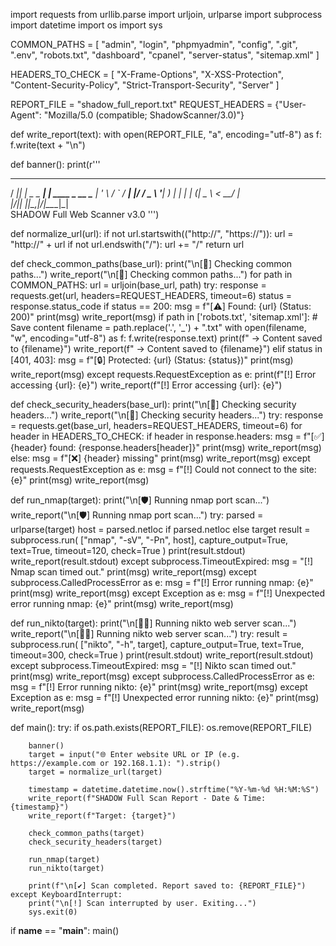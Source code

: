 import requests
from urllib.parse import urljoin, urlparse
import subprocess
import datetime
import os
import sys

COMMON_PATHS = [
    "admin", "login", "phpmyadmin", "config",
    ".git", ".env", "robots.txt", "dashboard",
    "cpanel", "server-status", "sitemap.xml"
]

HEADERS_TO_CHECK = [
    "X-Frame-Options",
    "X-XSS-Protection",
    "Content-Security-Policy",
    "Strict-Transport-Security",
    "Server"
]

REPORT_FILE = "shadow_full_report.txt"
REQUEST_HEADERS = {"User-Agent": "Mozilla/5.0 (compatible; ShadowScanner/3.0)"}

def write_report(text):
    with open(REPORT_FILE, "a", encoding="utf-8") as f:
        f.write(text + "\n")

def banner():
    print(r'''
  __  _               _            
 / __|| |_   _ _ ___| | ____ _ __ 
 \___ \| '_ \ / _` / __| |/ / _ \ '__|
  _) | | | | (| \_ \   <  __/ |   
 |____/|_| |_|\__,_|___/_|\_\___|_|   
         SHADOW Full Web Scanner v3.0
    ''')

def normalize_url(url):
    if not url.startswith(("http://", "https://")):
        url = "http://" + url
    if not url.endswith("/"):
        url += "/"
    return url

def check_common_paths(base_url):
    print("\n[🔎] Checking common paths...")
    write_report("\n[🔎] Checking common paths...")
    for path in COMMON_PATHS:
        url = urljoin(base_url, path)
        try:
            response = requests.get(url, headers=REQUEST_HEADERS, timeout=6)
            status = response.status_code
            if status == 200:
                msg = f"[⚠️] Found: {url} (Status: 200)"
                print(msg)
                write_report(msg)
                if path in ['robots.txt', 'sitemap.xml']:
                    # Save content
                    filename = path.replace('.', '_') + ".txt"
                    with open(filename, "w", encoding="utf-8") as f:
                        f.write(response.text)
                    print(f"    -> Content saved to {filename}")
                    write_report(f"    -> Content saved to {filename}")
            elif status in [401, 403]:
                msg = f"[🔒] Protected: {url} (Status: {status})"
                print(msg)
                write_report(msg)
        except requests.RequestException as e:
            print(f"[!] Error accessing {url}: {e}")
            write_report(f"[!] Error accessing {url}: {e}")

def check_security_headers(base_url):
    print("\n[🧠] Checking security headers...")
    write_report("\n[🧠] Checking security headers...")
    try:
        response = requests.get(base_url, headers=REQUEST_HEADERS, timeout=6)
        for header in HEADERS_TO_CHECK:
            if header in response.headers:
                msg = f"[✅] {header} found: {response.headers[header]}"
                print(msg)
                write_report(msg)
            else:
                msg = f"[❌] {header} missing"
                print(msg)
                write_report(msg)
    except requests.RequestException as e:
        msg = f"[!] Could not connect to the site: {e}"
        print(msg)
        write_report(msg)

def run_nmap(target):
    print("\n[🛡️] Running nmap port scan...")
    write_report("\n[🛡️] Running nmap port scan...")
    try:
        parsed = urlparse(target)
        host = parsed.netloc if parsed.netloc else target
        result = subprocess.run(
            ["nmap", "-sV", "-Pn", host],
            capture_output=True, text=True, timeout=120, check=True
        )
        print(result.stdout)
        write_report(result.stdout)
    except subprocess.TimeoutExpired:
        msg = "[!] Nmap scan timed out."
        print(msg)
        write_report(msg)
    except subprocess.CalledProcessError as e:
        msg = f"[!] Error running nmap: {e}"
        print(msg)
        write_report(msg)
    except Exception as e:
        msg = f"[!] Unexpected error running nmap: {e}"
        print(msg)
        write_report(msg)

def run_nikto(target):
    print("\n[🕵️‍♂️] Running nikto web server scan...")
    write_report("\n[🕵️‍♂️] Running nikto web server scan...")
    try:
        result = subprocess.run(
            ["nikto", "-h", target],
            capture_output=True, text=True, timeout=300, check=True
        )
        print(result.stdout)
        write_report(result.stdout)
    except subprocess.TimeoutExpired:
        msg = "[!] Nikto scan timed out."
        print(msg)
        write_report(msg)
    except subprocess.CalledProcessError as e:
        msg = f"[!] Error running nikto: {e}"
        print(msg)
        write_report(msg)
    except Exception as e:
        msg = f"[!] Unexpected error running nikto: {e}"
        print(msg)
        write_report(msg)

def main():
    try:
        if os.path.exists(REPORT_FILE):
            os.remove(REPORT_FILE)

        banner()
        target = input("🌐 Enter website URL or IP (e.g. https://example.com or 192.168.1.1): ").strip()
        target = normalize_url(target)

        timestamp = datetime.datetime.now().strftime("%Y-%m-%d %H:%M:%S")
        write_report(f"SHADOW Full Scan Report - Date & Time: {timestamp}")
        write_report(f"Target: {target}")

        check_common_paths(target)
        check_security_headers(target)

        run_nmap(target)
        run_nikto(target)

        print(f"\n[✔] Scan completed. Report saved to: {REPORT_FILE}")
    except KeyboardInterrupt:
        print("\n[!] Scan interrupted by user. Exiting...")
        sys.exit(0)

if __name__ == "__main__":
    main()
